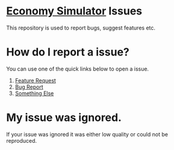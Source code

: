 # [Economy Simulator](https://economy-simulator.net) Issues

This repository is used to report bugs, suggest features etc.

# How do I report a issue?

You can use one of the quick links below to open a issue.
1. [Feature Request](https://github.com/bedev2/Grid-Bot-Issues/issues/new?assignees=3UR&labels=Feature+Request%2C+Suggestion&template=feature_request.md&title=%5BFEATURE%5D)
2. [Bug Report](https://github.com/bedev2/Grid-Bot-Issues/issues/new?assignees=3UR&labels=Arbiter%2C+Bug%2C+RCCService%2C+TODO%2C+Vulnerability&template=bug_report.md&title=%5BBUG%5D)
3. [Something Else](https://github.com/bedev2/Grid-Bot-Issues/issues/new)

# My issue was ignored.
If your issue was ignored it was either low quality or could not be reproduced.
